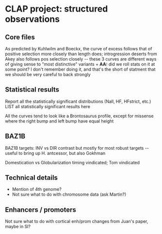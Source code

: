 # CLAP project: structured observations 

## Core files
As predicted by Kuhlwilm and Boeckx, the curve of excess follows that of positive selection more closely than length does; introgression deserts from Akey also follows pos selection closely -- these 3 curves are different ways of giving sense to "most distinctive" variants
	+ **AA:** did we roll stats on it at some point? I don't remember doing it, and that's the short of statment that we should be very careful to back strongly

## Statistical results
Report all the statistically significant distributions (Nall, HF, HFstrict, etc.) LIST all statistically significant results here

All the curves tend to look like a Brontosaurus profile, except for missense where the right bump and left bump have equal height

## BAZ1B
BAZ1B targets: INV vs DIR contrast but mostly for most robust targets -- useful to bring up H. antcessor, but also Gokhman

Domestication vs Globularization timing vindicated; Tom vindicated

## Technical details
- Mention of 4th genome?
- Not sure what to do with chromosome data (ask Martin?)

## Enhancers / promoters
Not sure what to do with cortical enh/prom changes from Juan's paper, maybe in SI?

